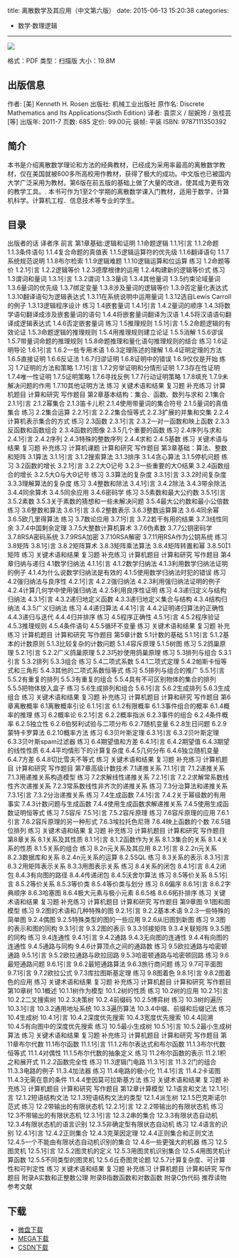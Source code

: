 title: 离散数学及其应用（中文第六版）
date: 2015-06-13 15:20:38
categories:
  - 数学·数理逻辑
---

![](http://img3.douban.com/lpic/s6565260.jpg)

格式：PDF
类型：扫描版
大小：19.8M

<!--more-->

## 出版信息 ##

作者: [美] Kenneth H. Rosen 
出版社: 机械工业出版社
原作名: Discrete Mathematics and Its Applications(Sixth Edition)
译者: 袁崇义 / 屈婉玲 / 张桂芸 [等] 
出版年: 2011-7
页数: 685
定价: 99.00元
装帧: 平装
ISBN: 9787111350392

## 简介 ##

本书是介绍离散数学理论和方法的经典教材，已经成为采用率最高的离散数学教材，仅在美国就被600多所高校用作教材，获得了极大的成功。中文版也已被国内大学广泛采用为教材。第6版在前五版的基础上做了大量的改进，使其成为更有效的教学工具。.
本书可作为1至2个学期的离散数学课入门教材，适用于数学，计算机科学。计算机工程．信息技术等专业的学生。

## 目录 ##

出版者的话
译者序
前言
第1章基础:逻辑和证明
1.1命题逻辑
1.1.1引言
1.1.2命题
1.1.3条件语句
1.1.4复合命题的真值表
1.1.5逻辑运算符的优先级
1.1.6翻译语句
1.1.7系统规范说明
1.1.8布尔检索
1.1.9逻辑难题
1.1.10逻辑运算和位运算
练习
1.2命题等价
1.2.1引言
1.2.2逻辑等价
1.2.3德摩根律的运用
1.2.4构建新的逻辑等价式
练习
1.3谓词和量词
1.3.1引言
1.3.2谓词
1.3.3量词
1.3.4其他量词
1.3.5约束论域量词
1.3.6量词的优先级
1.3.7绑定变量
1.3.8涉及量词的逻辑等价
1.3.9否定量化表达式
1.3.10翻译语句为逻辑表达式
1.3.11在系统说明中运用量词
1.3.12选自Lewis Carroll的例子
1.3.13逻辑程序设计
练习
1.4嵌套量词
1.4.1引言
1.4.2量词的顺序
1.4.3将数学语句翻译成涉及嵌套量词的语句
1.4.4将嵌套量词翻译为汉语
1.4.5将汉语语句翻译成逻辑表达式
1.4.6否定嵌套量词
练习
1.5推理规则
1.5.1引言
1.5.2命题逻辑的有效论证
1.5.3命题逻辑的推理规则
1.5.4用推理规则建立论证
1.5.5消解
1.5.6谬误
1.5.7带量词命题的推理规则
1.5.8命题推理和量化语句推理规则的结合
练习
1.6证明导论
1.6.1引言
1.6.2一些专用术语
1.6.3定理陈述的理解
1.6.4证明定理的方法
1.6.5直接证明
1.6.6反证法
1.6.7归谬证明
1.6.8证明中的错误
1.6.9仅仅是开始
练习
1.7证明的方法和策略
1.7.1引言
1.7.2穷举证明和分情形证明
1.7.3存在性证明
1.7.4唯一性证明
1.7.5证明策略
1.7.6寻找反例
1.7.7行动证明策略
1.7.8填充
1.7.9未解决问题的作用
1.7.10其他证明方法
练习
关键术语和结果
复习题
补充练习
计算机题目
计算和研究
写作题目
第2章基本结构：集合、函数、数列与求和
2.1集合
2.1.1引言
2.1.2幂集合
2.1.3笛卡儿积
2.1.4使用带量词的集合符号
2.1.5量词的真值集合
练习
2.2集合运算
2.2.1引言
2.2.2集合恒等式
2.2.3扩展的并集和交集
2.2.4计算机表示集合的方式
练习
2.3函数
2.3.1引言
2.3.2一对一函数和映上函数
2.3.3反函数和函数组合
2.3.4函数的图像
2.3.5几个重要的函数
练习
2.4序列与求和
2.4.1引言
2.4.2序列
2.4.3特殊的整数序列
2.4.4求和
2.4.5基数
练习
关键术语与结果
复习题
补充练习
计算机课题
计算和研究
写作题目
第3章基础：算法、整数和矩阵
3.1算法
3.1.1引言
3.1.2搜索算法
3.1.3排序
3.1.4贪心算法
3.1.5停机问题
练习
3.2函数的增长
3.2.1引言
3.2.2大O记号
3.2.3一些重要的大O结果
3.2.4函数组合的增长
3.2.5大Ω与大Θ记号
练习
3.3算法的复杂度
3.3.1引言
3.3.2时间复杂度
3.3.3理解算法的复杂度
练习
3.4整数和除法
3.4.1引言
3.4.2除法
3.4.3带余除法
3.4.4同余算术
3.4.5同余应用
3.4.6密码学
练习
3.5素数和最大公约数
3.5.1引言
3.5.2素数
3.5.3关于素数的猜想和一些未解决问题
3.5.4最大公约数和最小公倍数
练习
3.6整数和算法
3.6.1引言
3.6.2整数表示
3.6.3整数运算算法
3.6.4同余幂
3.6.5欧几里得算法
练习
3.7数论应用
3.7.1引言
3.7.2若干有用的结果
3.7.3线性同余
3.7.4中国剩余定理
3.7.5大整数计算机算术
3.7.6伪素数
3.7.7公钥密码学
3.7.8RSA密码系统
3.7.9RSA加密
3.7.10RSA解密
3.7.11用RSA作为公钥系统
练习
3.8矩阵
3.8.1引言
3.8.2矩阵算术
3.8.3矩阵乘法算法
3.8.4矩阵转置和幂
3.8.501矩阵
练习
关键术语和结果
复习题
补充练习
计算机题目
计算和研究
写作题目
第4章归纳与递归
4.1数学归纳法
4.1.1引言
4.1.2数学归纳法
4.1.3利用数学归纳法证明的例子
4.1.4为什么说数学归纳法是有效的
4.1.5使用数学归纳法时犯的错误
练习
4.2强归纳法与良序性
4.2.1引言
4.2.2强归纳法
4.2.3利用强归纳法证明的例子
4.2.4计算几何学中使用强归纳法
4.2.5利用良序性证明
练习
4.3递归定义与结构归纳法
4.3.1引言
4.3.2递归地定义函数
4.3.3递归地定义集合与结构
4.3.4结构归纳法
4.3.5广义归纳法
练习
4.4递归算法
4.4.1引言
4.4.2证明递归算法的正确性
4.4.3递归与迭代
4.4.4归并排序
练习
4.5程序正确性
4.5.1引言
4.5.2程序验证
4.5.3推理规则
4.5.4条件语句
4.5.5循环不变量
练习
关键术语和结果
复习题
补充练习
计算机题目
计算和研究
写作题目
第5章计数
5.1计数的基础
5.1.1引言
5.1.2基本的计数原则
5.1.3比较复杂的计数问题
5.1.4容斥原理
5.1.5树图
练习
5.2鸽巢原理
5.2.1引言
5.2.2广义鸽巢原理
5.2.3巧妙使用鸽巢原理
练习
5.3排列与组合
5.3.1引言
5.3.2排列
5.3.3组合
练习
5.4二项式系数
5.4.1二项式定理
5.4.2帕斯卡恒等式和三角形
5.4.3其他的二项式系数恒等式
练习
5.5排列与组合的推广
5.5.1引言
5.5.2有重复的排列
5.5.3有重复的组合
5.5.4具有不可区别物体的集合的排列
5.5.5把物体放入盒子
练习
5.6生成排列和组合
5.6.1引言
5.6.2生成排列
5.6.3生成组合
练习
关键术语和结果
复习题
补充练习
计算机题目
计算和研究
写作题目
第6章离散概率
6.1离散概率引论
6.1.1引言
6.1.2有限概率
6.1.3事件组合的概率
6.1.4概率的推理
练习
6.2概率论
6.2.1引言
6.2.2概率指派
6.2.3事件的组合
6.2.4条件概率
6.2.5独立性
6.2.6伯努利试验与二项分布
6.2.7随机变量
6.2.8生日问题
6.2.9蒙特卡罗算法
6.2.10概率方法
练习
6.3贝叶斯定理
6.3.1引言
6.3.2贝叶斯定理
6.3.3贝叶斯spam过滤器
练习
6.4期望值和方差
6.4.1引言
6.4.2期望值
6.4.3期望的线性性质
6.4.4平均情形下的计算复杂度
6.4.5几何分布
6.4.6独立随机变量
6.4.7方差
6.4.8切比雪夫不等式
练习
关键术语和结果
复习题
补充练习
计算机题目
计算和研究
写作题目
第7章高级计数技术
7.1递推关系
7.1.1引言
7.1.2递推关系
7.1.3用递推关系构造模型
练习
7.2求解线性递推关系
7.2.1引言
7.2.2求解常系数线性齐次递推关系
7.2.3常系数线性非齐次的递推关系
练习
7.3分治算法和递推关系
7.3.1引言
7.3.2分治递推关系
练习
7.4生成函数
7.4.1引言
7.4.2关于幂级数的有用事实
7.4.3计数问题与生成函数
7.4.4使用生成函数求解递推关系
7.4.5使用生成函数证明恒等式
练习
7.5容斥
7.5.1引言
7.5.2容斥原理
练习
7.6容斥原理的应用
7.6.1引言
7.6.2容斥原理的另一种形式
7.6.3埃拉托色尼筛
7.6.4映上函数的个数
7.6.5错位排列
练习
关键术语和结果
复习题
补充练习
计算机题目
计算和研究
写作题目
第8章关系
8.1关系及其性质
8.1.1引言
8.1.2函数作为关系
8.1.3集合的关系
8.1.4关系的性质
8.1.5关系的组合
练习
8.2n元关系及其应用
8.2.1引言
8.2.2n元关系
8.2.3数据库和关系
8.2.4n元关系的运算
8.2.5SQL
练习
8.3关系的表示
8.3.1引言
8.3.2用矩阵表示关系
8.3.3用图表示关系
练习
8.4关系的闭包
8.4.1引言
8.4.2闭包
8.4.3有向图的路径
8.4.4传递闭包
8.4.5沃舍尔算法
练习
8.5等价关系
8.5.1引言
8.5.2等价关系
8.5.3等价类
8.5.4等价类与划分
练习
8.6偏序
8.6.1引言
8.6.2字典顺序
8.6.3哈塞图
8.6.4极大元素与极小元素
8.6.5格
8.6.6拓扑排序
练习
关键术语和结果
复习题
补充练习
计算机题目
计算和研究
写作题目
第9章图
9.1图和图模型
练习
9.2图的术语和几种特殊的图
9.2.1引言
9.2.2基本术语
9.2.3一些特殊的简单图
9.2.4偶图
9.2.5特殊类型的图的一些应用
9.2.6从旧图到新图
练习
9.3图的表示和图的同构
9.3.1引言
9.3.2图的表示
9.3.3邻接矩阵
9.3.4关联矩阵
9.3.5图的同构
练习
9.4连通性
9.4.1引言
9.4.2通路
9.4.3无向图的连通性
9.4.4有向图的连通性
9.4.5通路与同构
9.4.6计算顶点之间的通路数
练习
9.5欧拉通路与哈密顿通路
9.5.1引言
9.5.2欧拉通路与欧拉回路
9.5.3哈密顿通路与哈密顿回路
练习
9.6最短通路问题
9.6.1引言
9.6.2最短通路算法
9.6.3旅行商问题
练习
9.7可平面图
9.7.1引言
9.7.2欧拉公式
9.7.3库拉图斯基定理
练习
9.8图着色
9.8.1引言
9.8.2图着色的应用
练习
关键术语和结果
复习题
补充练习
计算机题目
计算和研究
写作题目
第10章树
10.1概述
10.1.1树作为模型
10.1.2树的性质
练习
10.2树的应用
10.2.1引言
10.2.2二叉搜索树
10.2.3决策树
10.2.4前缀码
10.2.5博弈树
练习
10.3树的遍历
10.3.1引言
10.3.2通用地址系统
10.3.3遍历算法
10.3.4中缀、前缀和后缀记法
练习
10.4生成树
10.4.1引言
10.4.2深度优先搜索
10.4.3宽度优先搜索
10.4.4回溯
10.4.5有向图中的深度优先搜索
练习
10.5最小生成树
10.5.1引言
10.5.2最小生成树算法
练习
关键术语和结果
复习题
补充练习
计算机题目
计算和研究
写作题目
第11章布尔代数
11.1布尔函数
11.1.1引言
11.1.2布尔表达式和布尔函数
11.1.3布尔代数恒等式
11.1.4对偶性
11.1.5布尔代数的抽象定义
练习
11.2布尔函数的表示
11.2.1积之和展开式
11.2.2函数完全性
练习
11.3逻辑门电路
11.3.1引言
11.3.2门的组合
11.3.3电路的例子
11.3.4加法器
练习
11.4电路的极小化
11.4.1引言
11.4.2卡诺图
11.4.3无需在意的条件
11.4.4奎因莫可拉斯基方法
练习
关键术语和结果
复习题
补充练习
计算机题目
计算和研究
写作题目
第12章计算模型
12.1语言和文法
12.1.1引言
12.1.2短语结构文法
12.1.3短语结构文法的类型
12.1.4派生树
12.1.5巴克斯诺尔范式
练习
12.2带输出的有限状态机
12.2.1引言
12.2.2带输出的有限状态机
练习
12.3不带输出的有限状态机
12.3.1引言
12.3.2串的集合
12.3.3有限状态自动机
12.3.4有限状态机的语言识别
12.3.5非确定型有限状态自动机
练习
12.4语言的识别
12.4.1引言
12.4.2正则集合
12.4.3克莱因定理
12.4.4正则集合和正则文法
12.4.5一个不能由有限状态自动机识别的集合
12.4.6一些更强大的机器
练习
12.5图灵机
12.5.1引言
12.5.2图灵机的定义
12.5.3用图灵机识别集合
12.5.4用图灵机计算函数
12.5.5不同类型的图灵机
12.5.6丘奇图灵论题
12.5.7计算复杂度、可计算性和可判定性
练习
关键术语和结果
复习题
补充练习
计算机题目
计算和研究
写作题目
附录A实数和正整数公理
附录B指数函数和对数函数
附录C伪代码
推荐读物
参考文献

## 下载 ##

+ [微盘下载](http://vdisk.weibo.com/s/aADaW4YRFkC_n)
+ [MEGA下载](https://mega.co.nz/#!vUcG0ILa!zC4KqclO3vrzkYorAEhXyl0CRDF6P54C6UmFExjmB68)
+ [CSDN下载](http://download.csdn.net/detail/wizardforcel/8802475)